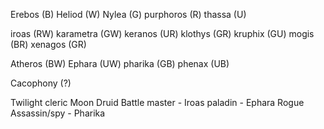 Erebos (B)
Heliod (W)
Nylea (G)
purphoros (R)
thassa (U)



iroas (RW)
karametra (GW)
keranos (UR)
klothys (GR)
kruphix (GU)
mogis (BR)
xenagos (GR)


Atheros (BW)
Ephara (UW)
pharika (GB)
phenax (UB)

Cacophony (?)


Twilight cleric
Moon Druid 
Battle master - Iroas
paladin - Ephara
Rogue Assassin/spy - Pharika
